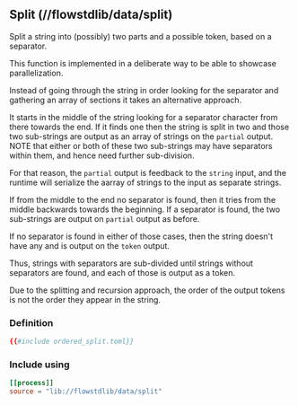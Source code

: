 ## Split (//flowstdlib/data/split)
Split a string into (possibly) two parts and a possible token, based on a separator.

This function is implemented in a deliberate way to be able to showcase parallelization.

Instead of going through the string in order looking for the separator and gathering an array
of sections it takes an alternative approach.

It starts in the middle of the string looking for a separator character from there towards the
end. If it finds one then the string is split in two and those two sub-strings are output as
an array of strings on the `partial` output. NOTE that either or both of these two sub-strings
may have separators within them, and hence need further sub-division.

For that reason, the `partial` output is feedback to the `string` input, and the runtime will
serialize the aarray of strings to the input as separate strings.

If from the middle to the end no separator is found, then it tries from the middle backwards
towards the beginning. If a separator is found, the two sub-strings are output on `partial`
output as before.

If no separator is found in either of those cases, then the string doesn't have any and is
output on the `token` output.

Thus, strings with separators are sub-divided until strings without separators are found, and
each of those is output as a token.

Due to the splitting and recursion approach, the order of the output tokens is not the order
they appear in the string.

### Definition
```toml
{{#include ordered_split.toml}}
```

### Include using
```toml
[[process]]
source = "lib://flowstdlib/data/split"
```